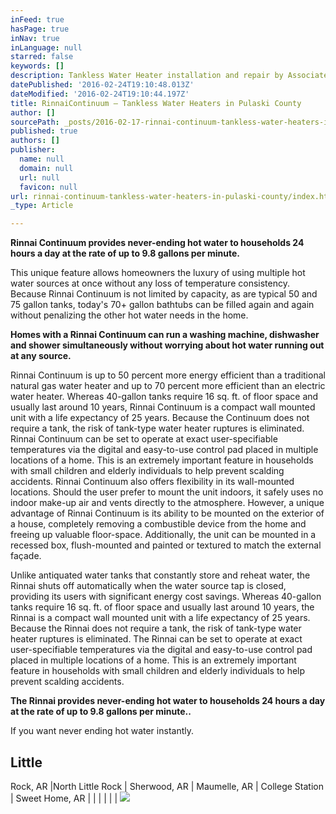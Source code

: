 ```yaml
---
inFeed: true
hasPage: true
inNav: true
inLanguage: null
starred: false
keywords: []
description: Tankless Water Heater installation and repair by Associated Plumbers 501-666-9483 in  Little Rock North Little Rock Sherwood Maumelle Mabelvale
datePublished: '2016-02-24T19:10:48.013Z'
dateModified: '2016-02-24T19:10:44.197Z'
title: RinnaiContinuum – Tankless Water Heaters in Pulaski County
author: []
sourcePath: _posts/2016-02-17-rinnai-continuum-tankless-water-heaters-in-pulaski-county.md
published: true
authors: []
publisher:
  name: null
  domain: null
  url: null
  favicon: null
url: rinnai-continuum-tankless-water-heaters-in-pulaski-county/index.html
_type: Article

---
```

**Rinnai
Continuum provides never-ending hot water to households 24 hours a
day at the rate of up to 9.8 gallons per minute.**

This unique feature allows homeowners the luxury of using multiple
hot water sources at once without any loss of temperature
consistency. Because Rinnai Continuum is not limited by capacity, as
are typical 50 and 75 gallon tanks, today's 70+ gallon bathtubs can
be filled again and again without penalizing the other hot water
needs in the home. 

**Homes
with a Rinnai Continuum can run a washing machine, dishwasher and
shower simultaneously without worrying about hot water running out at
any source.**

Rinnai
Continuum is up to 50 percent more energy efficient than a
traditional natural gas water heater and
up to 70 percent more efficient than an electric water heater.
Whereas 40-gallon tanks require 16 sq. ft. of floor space and usually
last around 10 years, Rinnai Continuum is a compact wall mounted unit
with a life expectancy of 25 years. Because the Continuum does not
require a tank, the risk of tank-type water heater ruptures is
eliminated. Rinnai Continuum can be set to operate at exact
user-specifiable temperatures via the digital and easy-to-use control
pad placed in multiple locations of a home. This is an extremely
important feature in households with small children and elderly
individuals to help prevent scalding accidents. Rinnai Continuum also
offers flexibility in its wall-mounted locations. Should the user
prefer to mount the unit indoors, it safely uses no indoor make-up
air and vents directly to the atmosphere. However, a unique advantage
of Rinnai Continuum is its ability to be mounted on the exterior of a
house, completely removing a combustible device from the home and
freeing up valuable floor-space. Additionally, the unit can be
mounted in a recessed box, flush-mounted and painted or textured to
match the external façade.

Unlike
antiquated water tanks that constantly store and reheat water, the
Rinnai shuts off automatically when the water source tap is closed,
providing its users with significant energy cost savings. Whereas
40-gallon tanks require 16 sq. ft. of floor space and usually last
around 10 years, the Rinnai is a compact wall mounted unit with a
life expectancy of 25 years. Because the Rinnai does not require a
tank, the risk of tank-type water heater ruptures is eliminated. The
Rinnai can be set to operate at exact user-specifiable temperatures
via the digital and easy-to-use control pad placed in multiple
locations of a home. This is an extremely important feature in
households with small children and elderly individuals to help
prevent scalding accidents. 

**The
Rinnai provides never-ending hot water to households 24 hours a day
at the rate of up to 9.8 gallons per minute..**

If you want never ending hot water instantly.

## Little
Rock, AR |North
Little Rock | Sherwood,
AR | Maumelle,
AR | College
Station | Sweet
Home, AR | | | | | |
![](https://the-grid-user-content.s3-us-west-2.amazonaws.com/97fb3e99-dcf2-4473-a5b3-61296902eebc.jpg)